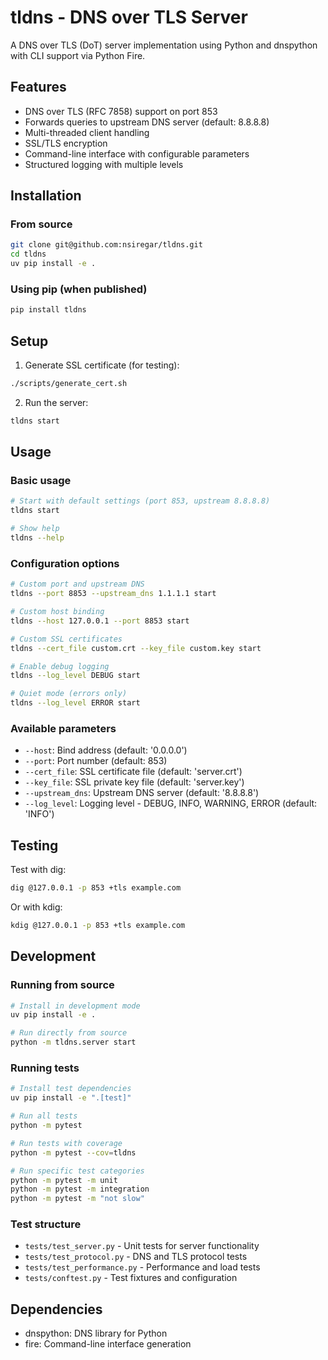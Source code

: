 # tldns - DNS over TLS Server

A DNS over TLS (DoT) server implementation using Python and dnspython with CLI support via Python Fire.

## Features

- DNS over TLS (RFC 7858) support on port 853
- Forwards queries to upstream DNS server (default: 8.8.8.8)
- Multi-threaded client handling
- SSL/TLS encryption
- Command-line interface with configurable parameters
- Structured logging with multiple levels

## Installation

### From source
```bash
git clone git@github.com:nsiregar/tldns.git
cd tldns
uv pip install -e .
```

### Using pip (when published)
```bash
pip install tldns
```

## Setup

1. Generate SSL certificate (for testing):
```bash
./scripts/generate_cert.sh
```

2. Run the server:
```bash
tldns start
```

## Usage

### Basic usage
```bash
# Start with default settings (port 853, upstream 8.8.8.8)
tldns start

# Show help
tldns --help
```

### Configuration options
```bash
# Custom port and upstream DNS
tldns --port 8853 --upstream_dns 1.1.1.1 start

# Custom host binding
tldns --host 127.0.0.1 --port 8853 start

# Custom SSL certificates
tldns --cert_file custom.crt --key_file custom.key start

# Enable debug logging
tldns --log_level DEBUG start

# Quiet mode (errors only)
tldns --log_level ERROR start
```

### Available parameters
- `--host`: Bind address (default: '0.0.0.0')
- `--port`: Port number (default: 853)
- `--cert_file`: SSL certificate file (default: 'server.crt')
- `--key_file`: SSL private key file (default: 'server.key')
- `--upstream_dns`: Upstream DNS server (default: '8.8.8.8')
- `--log_level`: Logging level - DEBUG, INFO, WARNING, ERROR (default: 'INFO')

## Testing

Test with dig:
```bash
dig @127.0.0.1 -p 853 +tls example.com
```

Or with kdig:
```bash
kdig @127.0.0.1 -p 853 +tls example.com
```

## Development

### Running from source
```bash
# Install in development mode
uv pip install -e .

# Run directly from source
python -m tldns.server start
```

### Running tests
```bash
# Install test dependencies
uv pip install -e ".[test]"

# Run all tests
python -m pytest

# Run tests with coverage
python -m pytest --cov=tldns

# Run specific test categories
python -m pytest -m unit
python -m pytest -m integration
python -m pytest -m "not slow"
```

### Test structure
- `tests/test_server.py` - Unit tests for server functionality
- `tests/test_protocol.py` - DNS and TLS protocol tests
- `tests/test_performance.py` - Performance and load tests
- `tests/conftest.py` - Test fixtures and configuration

## Dependencies

- dnspython: DNS library for Python
- fire: Command-line interface generation
